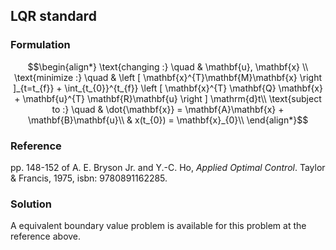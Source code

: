 ## LQR standard

### Formulation
```math
\begin{align*}
\text{changing :} \quad & \mathbf{u}, \mathbf{x} \\
\text{minimize :} \quad & \left [ \mathbf{x}^{T}\mathbf{M}\mathbf{x} \right ]_{t=t_{f}} + \int_{t_{0}}^{t_{f}} \left [ \mathbf{x}^{T} \mathbf{Q} \mathbf{x} + \mathbf{u}^{T} \mathbf{R}\mathbf{u} \right ] \mathrm{d}t\\
\text{subject to :} \quad & \dot{\mathbf{x}} = \mathbf{A}\mathbf{x} + \mathbf{B}\mathbf{u}\\
& x(t_{0}) = \mathbf{x}_{0}\\
\end{align*}
```

### Reference
pp. 148-152 of A. E. Bryson Jr. and Y.-C. Ho, *Applied Optimal Control*. Taylor & Francis, 1975, isbn: 9780891162285.

### Solution
A equivalent boundary value problem is available for this problem at the reference above.